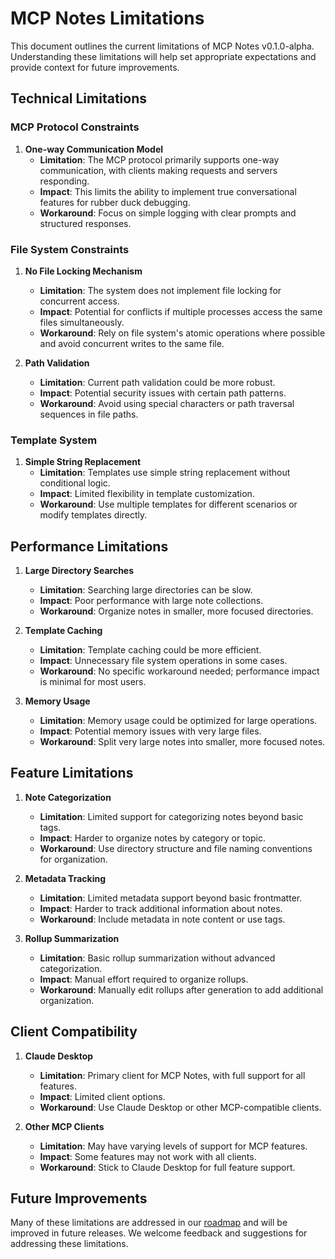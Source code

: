# MCP Notes Limitations

This document outlines the current limitations of MCP Notes v0.1.0-alpha. Understanding these limitations will help set appropriate expectations and provide context for future improvements.

## Technical Limitations

### MCP Protocol Constraints

1. **One-way Communication Model**
   - **Limitation**: The MCP protocol primarily supports one-way communication, with clients making requests and servers responding.
   - **Impact**: This limits the ability to implement true conversational features for rubber duck debugging.
   - **Workaround**: Focus on simple logging with clear prompts and structured responses.

### File System Constraints

1. **No File Locking Mechanism**
   - **Limitation**: The system does not implement file locking for concurrent access.
   - **Impact**: Potential for conflicts if multiple processes access the same files simultaneously.
   - **Workaround**: Rely on file system's atomic operations where possible and avoid concurrent writes to the same file.

2. **Path Validation**
   - **Limitation**: Current path validation could be more robust.
   - **Impact**: Potential security issues with certain path patterns.
   - **Workaround**: Avoid using special characters or path traversal sequences in file paths.

### Template System

1. **Simple String Replacement**
   - **Limitation**: Templates use simple string replacement without conditional logic.
   - **Impact**: Limited flexibility in template customization.
   - **Workaround**: Use multiple templates for different scenarios or modify templates directly.

## Performance Limitations

1. **Large Directory Searches**
   - **Limitation**: Searching large directories can be slow.
   - **Impact**: Poor performance with large note collections.
   - **Workaround**: Organize notes in smaller, more focused directories.

2. **Template Caching**
   - **Limitation**: Template caching could be more efficient.
   - **Impact**: Unnecessary file system operations in some cases.
   - **Workaround**: No specific workaround needed; performance impact is minimal for most users.

3. **Memory Usage**
   - **Limitation**: Memory usage could be optimized for large operations.
   - **Impact**: Potential memory issues with very large files.
   - **Workaround**: Split very large notes into smaller, more focused notes.

## Feature Limitations

1. **Note Categorization**
   - **Limitation**: Limited support for categorizing notes beyond basic tags.
   - **Impact**: Harder to organize notes by category or topic.
   - **Workaround**: Use directory structure and file naming conventions for organization.

2. **Metadata Tracking**
   - **Limitation**: Limited metadata support beyond basic frontmatter.
   - **Impact**: Harder to track additional information about notes.
   - **Workaround**: Include metadata in note content or use tags.

3. **Rollup Summarization**
   - **Limitation**: Basic rollup summarization without advanced categorization.
   - **Impact**: Manual effort required to organize rollups.
   - **Workaround**: Manually edit rollups after generation to add additional organization.

## Client Compatibility

1. **Claude Desktop**
   - **Limitation**: Primary client for MCP Notes, with full support for all features.
   - **Impact**: Limited client options.
   - **Workaround**: Use Claude Desktop or other MCP-compatible clients.

2. **Other MCP Clients**
   - **Limitation**: May have varying levels of support for MCP features.
   - **Impact**: Some features may not work with all clients.
   - **Workaround**: Stick to Claude Desktop for full feature support.

## Future Improvements

Many of these limitations are addressed in our [roadmap](ROADMAP.md) and will be improved in future releases. We welcome feedback and suggestions for addressing these limitations.
